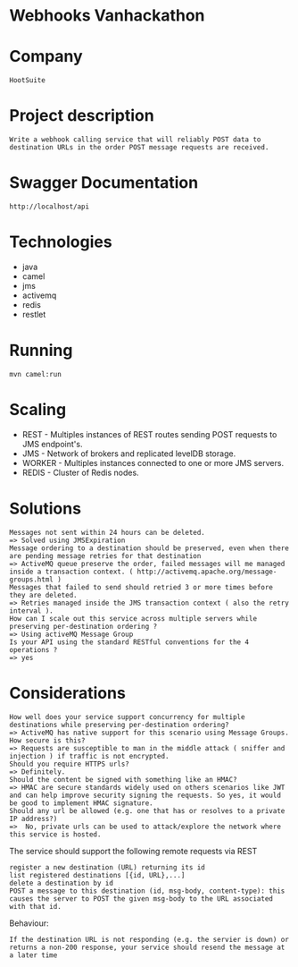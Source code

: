 Webhooks Vanhackathon
=====================
	
# Company
	HootSuite

# Project description
	Write a webhook calling service that will reliably POST data to destination URLs in the order POST message requests are received.

# Swagger Documentation
	http://localhost/api

# Technologies
* java
* camel
* jms
* activemq
* redis
* restlet

# Running
  	mvn camel:run

# Scaling
* REST - Multiples instances of REST routes sending POST requests to JMS endpoint's.
* JMS - Network of brokers and replicated levelDB storage.
* WORKER - Multiples instances connected to one or more JMS servers. 
* REDIS - Cluster of Redis nodes.
   
# Solutions
	Messages not sent within 24 hours can be deleted.
	=> Solved using JMSExpiration
	Message ordering to a destination should be preserved, even when there are pending message retries for that destination
	=> ActiveMQ queue preserve the order, failed messages will me managed inside a transaction context. ( http://activemq.apache.org/message-groups.html ) 
	Messages that failed to send should retried 3 or more times before they are deleted.
	=> Retries managed inside the JMS transaction context ( also the retry interval ).
	How can I scale out this service across multiple servers while preserving per-destination ordering ?
	=> Using activeMQ Message Group
	Is your API using the standard RESTful conventions for the 4 operations ?
	=> yes

# Considerations
	How well does your service support concurrency for multiple destinations while preserving per-destination ordering?
	=> ActiveMQ has native support for this scenario using Message Groups.
    How secure is this? 
    => Requests are susceptible to man in the middle attack ( sniffer and injection ) if traffic is not encrypted.
    Should you require HTTPS urls?
    => Definitely.
    Should the content be signed with something like an HMAC?
    => HMAC are secure standards widely used on others scenarios like JWT and can help improve security signing the requests. So yes, it would be good to implement HMAC signature.
    Should any url be allowed (e.g. one that has or resolves to a private IP address?)
    =>	No, private urls can be used to attack/explore the network where this service is hosted.


The service should support the following remote requests via REST

    register a new destination (URL) returning its id
    list registered destinations [{id, URL},...]
    delete a destination by id
    POST a message to this destination (id, msg-body, content-type): this causes the server to POST the given msg-body to the URL associated with that id.

Behaviour:

    If the destination URL is not responding (e.g. the servier is down) or returns a non-200 response, your service should resend the message at a later time
    





